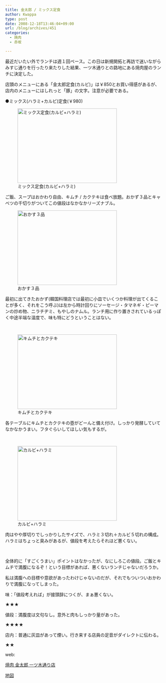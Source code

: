 ```yaml
---
title: 金太郎 / ミックス定食
author: Kwappa
type: post
date: 2008-12-18T13:46:04+09:00
url: /blog/archives/451
categories:
  - 焼肉
  - 赤坂

---
```

最近だいたい外でランチは週１回ペース。この日は新規開拓と再訪で迷いながらみすじ通りを行ったり来たりした結果、一ツ木通りとの路地にある焼肉屋のランチに決定した。
  
店頭のメニューにある「金太郎定食(カルビ)」は￥850とお買い得感があるが、店内のメニューにはしれっと「豚」の文字。注意が必要である。
  
●ミックス(ハラミ+カルビ)定食(￥980)
  
<figure id="attachment_457" aria-describedby="caption-attachment-457" style="width: 320px" class="wp-caption aligncenter"><img src="/blog/images/2008/12/08-12-18_13-46.jpg" alt="ミックス定食(カルビ+ハラミ)" title="ミックス定食(カルビ+ハラミ)" width="320" height="240" class="size-medium wp-image-457" /><figcaption id="caption-attachment-457" class="wp-caption-text">ミックス定食(カルビ+ハラミ)</figcaption></figure>
  
ご飯、スープはおかわり自由、キムチ / カクテキは食べ放題。おかず３品とキャベツの千切りがついてこの値段はなかなかリーズナブル。
  
<!--more-->


  
<figure id="attachment_453" aria-describedby="caption-attachment-453" style="width: 320px" class="wp-caption alignleft"><img src="/blog/images/2008/12/08-12-18_13-42.jpg" alt="おかす３品" title="おかす３品" width="320" height="240" class="size-medium wp-image-453" /><figcaption id="caption-attachment-453" class="wp-caption-text">おかす３品</figcaption></figure>
  
最初に出てきたおかず(韓国料理店では最初に小皿でいくつか料理が出てくることが多く、それをこう呼ぶ)は左から時計回りにソーセージ・タマネギ・ピーマンの炒め物、ニラチヂミ、もやしのナムル。ランチ用に作り置きされているっぽく中途半端な温度で、味も特にどうということはない。
  
<br style="clear:both" />
  
<figure id="attachment_454" aria-describedby="caption-attachment-454" style="width: 320px" class="wp-caption alignright"><img src="/blog/images/2008/12/08-12-18_13-43.jpg" alt="キムチとカクテキ" title="キムチとカクテキ" width="320" height="240" class="size-medium wp-image-454" /><figcaption id="caption-attachment-454" class="wp-caption-text">キムチとカクテキ</figcaption></figure>
  
各テーブルにキムチとカクテキの壺がどーんと備え付け。しっかり発酵していてなかなかうまい。フタぐらいしてほしい気もするが。
  
<br style="clear:both" />
  
<figure id="attachment_455" aria-describedby="caption-attachment-455" style="width: 320px" class="wp-caption alignleft"><img src="/blog/images/2008/12/08-12-18_13-441.jpg" alt="カルビ+ハラミ" title="カルビ+ハラミ" width="320" height="240" class="size-medium wp-image-455" /><figcaption id="caption-attachment-455" class="wp-caption-text">カルビ+ハラミ</figcaption></figure>
  
肉はやや厚切りでしっかりしたサイズで、ハラミ３切れ＋カルビ５切れの構成。ハラミはちょっと臭みがあるが、値段を考えたらそれほど悪くない。
  
<br style="clear:both" />
  
全体的に「すごくうまい」ポイントはなかったが、なにしろこの値段。ご飯とキムチで満腹になるぞ！という目標があれば、悪くないランチじゃないだろうか。
  
私は満腹への目標や意欲があったわけじゃないのだが、それでもついついおかわりで満腹になってしまった。
  
味：「値段考えれば」が接頭辞につくが、まぁ悪くない。
  
★★★
  
値段：満腹度は文句なし。意外と肉もしっかり量があった。
  
★★★★
  
店内：普通に灰皿があって煙い。行き来する店員の足音がダイレクトに伝わる。
  
★★
  
web:
  
<a href="http://r.gnavi.co.jp/p718800/" target="_blank" rel="noopener noreferrer">焼肉 金太郎 一ツ木通り店</a>
  
<a href="http://maps.google.co.jp/maps?lr=lang_ja&#038;ie=UTF8&#038;oe=utf-8&#038;client=firefox-a&#038;q=%E8%B5%A4%E5%9D%82+%E9%87%91%E5%A4%AA%E9%83%8E&#038;fb=1&#038;cid=0,0,514217818254387955&#038;z=16&#038;iwloc=A" target="_blank" rel="noopener noreferrer">地図</a>
